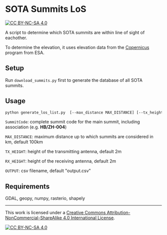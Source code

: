 # SOTA Summits LoS
[![CC BY-NC-SA 4.0][cc-by-nc-sa-shield]][cc-by-nc-sa]

A script to determine which SOTA summits are within line of sight of eachother.

To determine the elevation, it uses elevation data from the [Copernicus](https://spacedata.copernicus.eu/collections/copernicus-digital-elevation-model) program from ESA.

## Setup

Run `download_summits.py` first to generate the database of all SOTA summits.

## Usage
``` bash
python generate_los_list.py  [--max_distance MAX_DISTANCE] [--tx_height TX_HEIGHT] [--rx_height RX_HEIGHT] [--output OUTPUT] SummitCode
```
`SummitCode`: complete summit code for the main summit, including association (e.g. **HB/ZH-004**)

`MAX_DISTANCE`: maximum distance up to which summits are considered in km, default 100km

`TX_HEIGHT`: height of the transmitting antenna, default 2m

`RX_HEIGHT`: height of the receiving antenna, default 2m

`OUTPUT`: csv filename, default "output.csv"

## Requirements

GDAL, geopy, numpy, rasterio, shapely

---


This work is licensed under a
[Creative Commons Attribution-NonCommercial-ShareAlike 4.0 International License][cc-by-nc-sa].

[![CC BY-NC-SA 4.0][cc-by-nc-sa-image]][cc-by-nc-sa]

[cc-by-nc-sa]: http://creativecommons.org/licenses/by-nc-sa/4.0/
[cc-by-nc-sa-image]: https://licensebuttons.net/l/by-nc-sa/4.0/88x31.png
[cc-by-nc-sa-shield]: https://img.shields.io/badge/License-CC%20BY--NC--SA%204.0-lightgrey.svg
